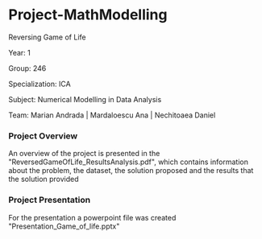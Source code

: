 # Project-MathModelling
Reversing Game of Life

Year: 1

Group: 246

Specialization: ICA

Subject: Numerical Modelling in Data Analysis

Team:
Marian Andrada |
Mardaloescu Ana |
Nechitoaea Daniel

### Project Overview
An overview of the project is presented in the "ReversedGameOfLife_ResultsAnalysis.pdf", which contains information about the problem, the dataset, the solution proposed and the results that the solution provided

### Project Presentation
For the presentation a powerpoint file was created "Presentation_Game_of_life.pptx"
